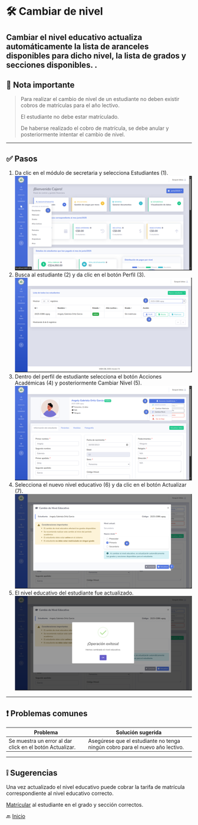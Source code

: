 # 🛠️ Cambiar de nivel

Cambiar el nivel educativo actualiza automáticamente la lista de aranceles disponibles
para dicho nivel, la lista de grados y secciones disponibles.
.
---

## 📝 Nota importante

> Para realizar el cambio de nivel de un estudiante no deben existir cobros de matrículas para el año lectivo.
>
> El estudiante no debe estar matrículado.
>
> De haberse realizado el cobro de matrícula, se debe anular y posteriormente intentar el cambio de nivel.
---

## ✅ Pasos

1. Da clic en el módulo de secretaria y selecciona Estudiantes (1).
   ![Ir al listado](../../assets/Cambio%20de%20matricula/Cambio1.png)
2. Busca al estudiante (2) y da clic en el botón Perfil (3).
   ![Ir al listado](../../assets/Cambio%20de%20nivel/Cambio1.png)
3. Dentro del perfil de estudiante selecciona el botón Acciones Académicas (4) y posteriormente Cambiar Nivel (5).
   ![Ir al listado](../../assets/Cambio%20de%20nivel/Cambio2.png)
4. Selecciona el nuevo nivel educativo (6) y da clic en el botón Actualizar (7).
   ![Ir al listado](../../assets/Cambio%20de%20nivel/Cambio3.png)
5. El nivel educativo del estudiante fue actualizado.
   ![Ir al listado](../../assets/Cambio%20de%20nivel/Cambio4.png)

---

## ❗ Problemas comunes

| Problema                                                 | Solución sugerida                                                            |
|----------------------------------------------------------|------------------------------------------------------------------------------|
| Se muestra un error al dar click en el botón Actualizar. | Asegúrese que el estudiante no tenga ningún cobro para el nuevo año lectivo. |

---

## ❕ Sugerencias

Una vez actualizado el nivel educativo puede cobrar la tarifa de matrícula correspondiente al nivel educativo correcto.

[Matrícular](../secretaria/Matricular%20estudiante.md) al estudiante en el grado y sección correctos.

🔙 [Inicio](../../Index.md)





